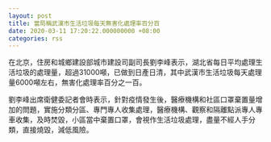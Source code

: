 ```yaml
---
layout: post
title: 當局稱武漢市生活垃圾每天無害化處理率百分百
date: 2020-03-11 17:20:22.000000000 +08:00
categories: rss
---
```


在北京，住房和城鄉建設部城市建設司副司長劉李峰表示，湖北省每日平均處理生活垃圾的處理量，超過31000噸，已做到日產日清，其中武漢市生活垃圾每天處理量6000噸左右，無害化處理率百分之一百。

劉李峰出席衛健委記者會時表示，針對疫情發生後，醫療機構和社區口罩棄置量增加的問題，實施分類分區、專門專人收集處理，醫療機構、觀察和隔離點派專人專車收集，及時焚毀，小區當中棄置口罩，會視作生活垃圾處理，盡量不經人手分類，直接燒毀，減低風險。
